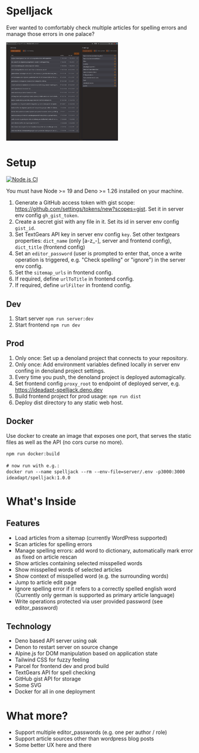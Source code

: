 # Spelljack

Ever wanted to comfortably check multiple articles for spelling errors and manage those errors in one palace?

<img src="https://github.com/ideadapt/spelljack/raw/main/doc/spelljack.png" width="300">

# Setup

[![Node.js CI](https://github.com/ideadapt/spelljack/actions/workflows/test.yml/badge.svg)](https://github.com/ideadapt/spelljack/actions/workflows/test.yml)

You must have Node >= 19 and Deno >= 1.26 installed on your machine.

1. Generate a GitHub access token with gist scope: https://github.com/settings/tokens/new?scopes=gist.
   Set it in server env config `gh_gist_token`.
1. Create a secret gist with any file in it. Set its id in server env config `gist_id`.
1. Set TextGears API key in server env config `key`. Set other textgears properties: 
   `dict_name` (only [a-z_-], server and frontend config), `dict_title` (frontend config)
1. Set an `editor_password` (user is prompted to enter that, once a write operation is triggered, e.g. "Check spelling" or "ignore") in the server env config.
1. Set the `sitemap_urls` in frontend config.
1. If required, define `urlToTitle` in frontend config.
1. If required, define `urlFilter` in frontend config.

## Dev

1. Start server `npm run server:dev`
1. Start frontend `npm run dev`

## Prod

1. Only once: Set up a denoland project that connects to your repository. 
1. Only once: Add environment variables defined locally in server env confing in denoland project settings.
1. Every time you push, the denoland project is deployed automagically.
1. Set frontend config `proxy_root` to endpoint of deployed server, e.g. https://ideadapt-spelljack.deno.dev
1. Build frontend project for prod usage: `npm run dist`
1. Deploy dist directory to any static web host.

## Docker

Use docker to create an image that exposes one port, that serves the static files as well as the API (no cors curse no more).

```
npm run docker:build

# now run with e.g.:
docker run --name spelljack --rm --env-file=server/.env -p3000:3000 ideadapt/spelljack:1.0.0
```


# What's Inside

## Features

- Load articles from a sitemap (currently WordPress supported)
- Scan articles for spelling errors
- Manage spelling errors: add word to dictionary, automatically mark error as fixed on article rescan
- Show articles containing selected misspelled words
- Show misspelled words of selected articles
- Show context of misspelled word (e.g. the surrounding words)
- Jump to article edit page
- Ignore spelling error if it refers to a correctly spelled english word (Currently only german is supported as primary article language)
- Write operations protected via user provided password (see editor_password)

## Technology

- Deno based API server using oak
- Denon to restart server on source change
- Alpine.js for DOM manipulation based on application state
- Tailwind CSS for fuzzy feeling
- Parcel for frontend dev and prod build
- TextGears API for spell checking
- GitHub gist API for storage
- Some SVG
- Docker for all in one deployment


# What more?

- Support multiple editor_passwords (e.g. one per author / role)
- Support article sources other than wordpress blog posts
- Some better UX here and there